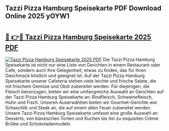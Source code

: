 ## Tazzi Pizza Hamburg Speisekarte PDF Download Online 2025 yOYW1

# <h2><a href="http://gc5pmf.nevu.top/?p=Tazzi+Pizza+Hamburg+Speisekarte">🔗 👉🔴 Tazzi Pizza Hamburg Speisekarte 2025 PDF</a></h2>

[![Tazzi Pizza Hamburg Speisekarte 2025 PDF](https://i.imgur.com/dBaPXMq.png)](http://gc5pmf.nevu.top/?p=Tazzi+Pizza+Hamburg+Speisekarte)
Die Tazzi Pizza Hamburg Speisekarte ist nicht nur eine Liste von Gerichten in einem Restaurant oder Café, sondern auch Ihre Gelegenheit, etwas zu finden, das für Ihren Geschmack köstlich und geeignet ist. Auf der Tazzi Pizza Hamburg Speisekarte unserer Cafeteria stehen viele leichte und frische Salate, die mit frischem Gemüse und Obst zubereitet werden. Für diejenigen, die Fleisch bevorzugen, bieten wir eine umfangreiche Auswahl an Gerichten auf der Tazzi Pizza Hamburg Speisekarte an: Rindfleisch, Schweinefleisch, Huhn und Fisch. Unseren Auserwählten bieten wir Gourmet-Gerichte wie Schaschlik und Steak an, die auf einem alten Feuer zubereitet werden. Unsere Tazzi Pizza Hamburg Speisekarte umfasst eine große Auswahl an Desserts, von klassischen Torten und Kuchen bis hin zu exquisiten Crème Brûlée und Schokoladennudeln.
